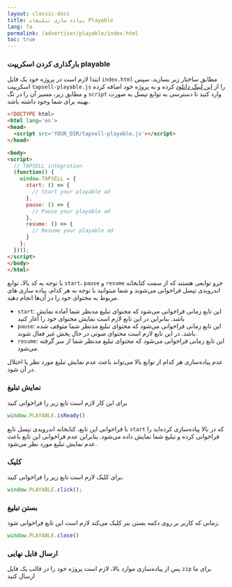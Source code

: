 ```yaml
---
layout: classic-docs
title: پیاده سازی تبلیغات Playable
lang: fa
permalink: /advertiser/playable/index.html
toc: true
---
```


### بارگذاری کردن اسکریپت playable

ابتدا لازم است در پروژه خود یک فایل `index.html` مطابق ساختار زیر بسازید. سپس اسکریپت `tapsell-playable.js` را از [این لینک دانلود](https://cdn.tapture.ir/tapsell/app/frontend/playable/tapsell-playable.js) کرده و به پروژه خود اضافه کرده و مطابق زیر، مسیر آن را در تگ `script` وارد کنید تا دسترسی به توابع تپسل به صورت
بهینه برای شما وجود داشته
باشد.

```html
<!DOCTYPE html>
<html lang='en'>
<head>
  <script src='YOUR_DIR/tapsell-playable.js'></script>
</head>

<body>
<script>
  // TAPSELL integration
  (function() {
    window.TAPSELL = {
      start: () => {
        // Start your playable ad
      },
      pause: () => {
        // Pause your playable ad
      },
      resume: () => {
        // Resume your playable ad
      }
    };
  })();
</script>
</body>
</html>
```

با توجه به کد بالا، توابع `start`، `pause` و `resume` جزو توابعی هستند که از سمت کتابخانه اندرویدی تپسل فراخوانی
می‌شوند و شما میتوانید با توجه به هر کدام، پیاده سازی های مربوط به محتوای خود را در آن‌ها انجام دهید.

- `start`: این تابع زمانی فراخوانی می‌شود که محتوای تبلیغ مدنظر شما آماده نمایش باشد. بنابراین در این تابع لازم است
  نمایش محتوای خود را آغاز کنید
- `pause`: این تابع زمانی فراخوانی می‌شود که محتوای تبلیغ مدنظر شما متوقف شده باشد. در این تابع لازم است محتوای صوتی در حال پخش غیر فعال شوند.
- `resume`: این تابع زمانی فراخوانی می‌شود که محتوای تبلیغ مدنظر شما از سر گرفته می‌شود.

عدم پیاده‌سازی هر کدام از توابع بالا می‌تواند باعث عدم نمایش تبلیغ مورد نظر یا اختلال در آن شود.

### نمایش تبلیغ

برای این کار لازم است تابع زیر را فراخوانی کنید

```js
window.PLAYABLE.isReady()
```

با فراخوانی این تابع، کتابخانه اندرویدی تپسل تابع `start` که در بالا پیاده‌سازی کرده‌اید را فراخوانی کرده و تبلیغ شما
نمایش داده می‌شود.
بنابراین عدم فراخوانی این تابع باعث عدم نمایش تبلیغ مورد نظر می‌شود.

### کلیک

برای کلیک لازم است تابع زیر را فراخوانی کنید.

```js
window.PLAYABLE.click();
```

### بستن تبلیغ

زمانی که کاربر بر روی دکمه بستن بنر کلیک می‌کند لازم است این تابع فراخوانی شود.

```js
window.PLAYABLE.close()
```

### ارسال فایل نهایی

پس از پیاده‌سازی موارد بالا، لازم است پروژه خود را در قالب یک فایل `zip` برای ما ارسال کنید 
